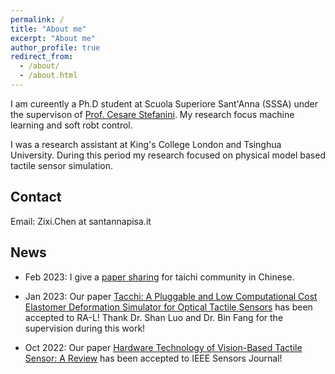 ```yaml
---
permalink: /
title: "About me"
excerpt: "About me"
author_profile: true
redirect_from: 
  - /about/
  - /about.html
---
```


I am cureently a Ph.D student at Scuola Superiore Sant'Anna (SSSA) under the supervison of [Prof. Cesare Stefanini](https://scholar.google.com/citations?user=4ySaHDQAAAAJ&hl=en). My research focus machine learning and soft robt control.

I was a research assistant at King's College London and Tsinghua University. During this period my research focused on physical model based tactile sensor simulation.

## Contact
Email: Zixi.Chen at santannapisa.it

## News
* Feb 2023: I give a [paper sharing](https://www.bilibili.com/video/BV12e4y1P7vU/?spm_id_from=333.999.0.0&vd_source=30f84963de0918b2a474e7e104372ace) for taichi community in Chinese.

* Jan 2023: Our paper [Tacchi: A Pluggable and Low Computational Cost Elastomer Deformation Simulator for Optical Tactile Sensors](https://github.com/zixichen007115/Tacchi) has been accepted to RA-L! Thank Dr. Shan Luo and Dr. Bin Fang for the supervision during this work! 

* Oct 2022: Our paper [Hardware Technology of Vision-Based Tactile Sensor: A Review](https://ieeexplore.ieee.org/document/9911183) has been accepted to IEEE Sensors Journal!
